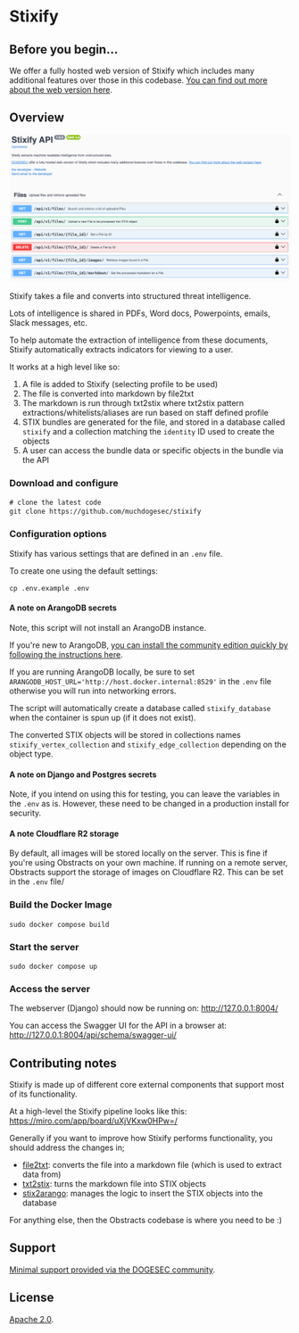 # Stixify

## Before you begin...

We offer a fully hosted web version of Stixify which includes many additional features over those in this codebase. [You can find out more about the web version here](https://www.stixify.com/).

## Overview

![](docs/stixify.png)

Stixify takes a file and converts into structured threat intelligence.

Lots of intelligence is shared in PDFs, Word docs, Powerpoints, emails, Slack messages, etc.

To help automate the extraction of intelligence from these documents, Stixify automatically extracts indicators for viewing to a user.

It works at a high level like so:

1. A file is added to Stixify (selecting profile to be used)
2. The file is converted into markdown by file2txt
3. The markdown is run through txt2stix where txt2stix pattern extractions/whitelists/aliases are run based on staff defined profile
4. STIX bundles are generated for the file, and stored in a database called `stixify` and a collection matching the `identity` ID used to create the objects
5. A user can access the bundle data or specific objects in the bundle via the API

### Download and configure

```shell
# clone the latest code
git clone https://github.com/muchdogesec/stixify
```

### Configuration options

Stixify has various settings that are defined in an `.env` file.

To create one using the default settings:

```shell
cp .env.example .env
```

#### A note on ArangoDB secrets

Note, this script will not install an ArangoDB instance.

If you're new to ArangoDB, [you can install the community edition quickly by following the instructions here](https://arangodb.com/community-server/).

If you are running ArangoDB locally, be sure to set `ARANGODB_HOST_URL='http://host.docker.internal:8529'` in the `.env` file otherwise you will run into networking errors.

The script will automatically create a database called `stixify_database` when the container is spun up (if it does not exist).

The converted STIX objects will be stored in collections names `stixify_vertex_collection` and `stixify_edge_collection` depending on the object type.

#### A note on Django and Postgres secrets

Note, if you intend on using this for testing, you can leave the variables in the `.env` as is. However, these need to be changed in a production install for security.

#### A note Cloudflare R2 storage

By default, all images will be stored locally on the server. This is fine if you're using Obstracts on your own machine. If running on a remote server, Obstracts support the storage of images on Cloudflare R2. This can be set in the `.env` file/

### Build the Docker Image

```shell
sudo docker compose build
```

### Start the server

```shell
sudo docker compose up
```

### Access the server

The webserver (Django) should now be running on: http://127.0.0.1:8004/

You can access the Swagger UI for the API in a browser at: http://127.0.0.1:8004/api/schema/swagger-ui/

## Contributing notes

Stixify is made up of different core external components that support most of its functionality.

At a high-level the Stixify  pipeline looks like this: https://miro.com/app/board/uXjVKxw0HPw=/

Generally if you want to improve how Stixify performs functionality, you should address the changes in;

* [file2txt](https://github.com/muchdogesec/file2txt/): converts the file into a markdown file (which is used to extract data from)
* [txt2stix](https://github.com/muchdogesec/txt2stix): turns the markdown file into STIX objects
* [stix2arango](https://github.com/muchdogesec/stix2arango): manages the logic to insert the STIX objects into the database

For anything else, then the Obstracts codebase is where you need to be :)

## Support

[Minimal support provided via the DOGESEC community](https://community.dogesec.com/).

## License

[Apache 2.0](/LICENSE).